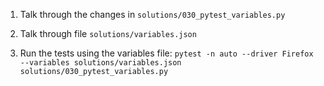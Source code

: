 1. Talk through the changes in `solutions/030_pytest_variables.py`

2. Talk through file `solutions/variables.json`

3. Run the tests using the variables file: `pytest -n auto --driver Firefox --variables solutions/variables.json solutions/030_pytest_variables.py`
